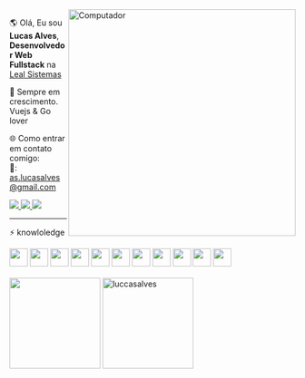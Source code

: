 
 <img src="https://raw.githubusercontent.com/MicaelliMedeiros/micaellimedeiros/master/image/computer-illustration.png" min-width="400px" max-width="400px" width="400px" align="right" alt="Computador">

<p align="left"> 
  🌎 Olá, Eu sou <strong>Lucas Alves</strong>, <strong>Desenvolvedor Web Fullstack</strong> na <a href="https://www.linkedin.com/company/lealsistemas/about/" target="_blank">Leal Sistemas</a>
</p>

<p align="left"> 
 🌱 Sempre em crescimento.
 <br/>
 Vuejs & Go lover
</p>


🌐 Como entrar em contato comigo:
 <br>
   📧: as.lucasalves@gmail.com
 <div>
 <a href="https://www.instagram.com/lucas.dasial/" target="blank" alt="Linkedin">
    <img src="https://img.shields.io/badge/-Instagram-1C1C1C?style=for-the-badge&logo=Instagram&logoColor=00FFFF&link=https://www.instagram.com/im.lucasalves/"/>
  </a>
 <a href="https://www.linkedin.com/in/luccasalves/" target="blank" alt="Linkedin">
    <img src="https://img.shields.io/badge/-Linkedin-1C1C1C?style=for-the-badge&logo=Linkedin&logoColor=00FFFF&link=https://www.linkedin.com/in/luccasalves/"/>
  </a>
  <a href="https://luccasalves.vercel.app/" target="blank" alt="Site Pessoal">
    <img src="https://img.shields.io/badge/-Site Pessoal-00FFFF?style=for-the-badge&logo=&logoColor=00FFFF&link=https://luccasalves.vercel.app"/>
  </a>
 </div>
 <hr/>
<p align="left"> 
 ⚡ knowloledge
</p>
<div>
<!-- <img src="https://cdn.jsdelivr.net/gh/devicons/devicon/icons/javascript/javascript-original.svg" style="width:32px"/> -->
<img src="https://cdn.jsdelivr.net/gh/devicons/devicon/icons/typescript/typescript-original.svg"  style="width:32px"/>
 <img src="https://cdn.jsdelivr.net/gh/devicons/devicon/icons/nodejs/nodejs-original.svg"style="width:32px" />
 <img src="https://cdn.jsdelivr.net/gh/devicons/devicon/icons/nestjs/nestjs-plain.svg" style="width:32px"  /> 
 <img src="https://cdn.jsdelivr.net/gh/devicons/devicon/icons/go/go-original.svg" style="width:32px"  />     
<!--  <img src="https://cdn.jsdelivr.net/gh/devicons/devicon/icons/go/go-original-wordmark.svg" style="width:32px" /> -->
  <img src="https://cdn.jsdelivr.net/gh/devicons/devicon/icons/graphql/graphql-plain.svg" style="width:32px" />    
 <img src="https://cdn.jsdelivr.net/gh/devicons/devicon/icons/vuejs/vuejs-original.svg" style="width:32px"/>
 <img src="https://cdn.jsdelivr.net/gh/devicons/devicon/icons/nuxtjs/nuxtjs-original.svg" style="width:32px" />
 <img src="https://cdn.quasar.dev/logo-v2/svg/logo.svg" style="width:32px"/>
<!--  <img src="https://cdn.jsdelivr.net/gh/devicons/devicon/icons/css3/css3-original.svg" style="width:32px" /> -->
<!--  <img src="https://cdn.jsdelivr.net/gh/devicons/devicon/icons/html5/html5-original.svg" style="width:32px" /> -->
 <img src="https://cdn.jsdelivr.net/gh/devicons/devicon/icons/sass/sass-original.svg" style="width:32px" />
 <img src="https://cdn.jsdelivr.net/gh/devicons/devicon/icons/firebase/firebase-plain.svg" style="width:32px"/>
 <img src="https://cdn.jsdelivr.net/gh/devicons/devicon/icons/postgresql/postgresql-original.svg" style="width:32px"/>
 
</div> 
 
<div> 
  <br>
 <img height="160em" src="https://github-readme-stats.vercel.app/api/top-langs/?username=luccasalves&&layout=compact&langs_count=8&theme=dracula"(https://github.com/luccasalves/github-readme-stats)>
 <img  height="160em" src="https://github-readme-stats.vercel.app/api?username=luccasalves&show_icons=true&theme=dracula" alt="luccasalves"/> 
 
</div>
 


   



 

   
 
